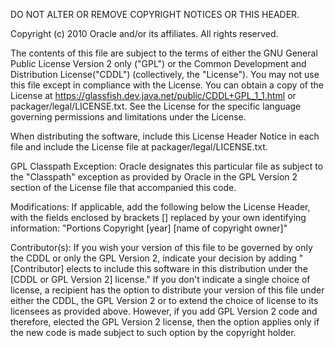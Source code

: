 DO NOT ALTER OR REMOVE COPYRIGHT NOTICES OR THIS HEADER.

Copyright (c) 2010 Oracle and/or its affiliates. All rights reserved.

The contents of this file are subject to the terms of either the GNU
General Public License Version 2 only ("GPL") or the Common Development
and Distribution License("CDDL") (collectively, the "License").  You
may not use this file except in compliance with the License.  You can
obtain a copy of the License at
https://glassfish.dev.java.net/public/CDDL+GPL_1_1.html
or packager/legal/LICENSE.txt.  See the License for the specific
language governing permissions and limitations under the License.

When distributing the software, include this License Header Notice in each
file and include the License file at packager/legal/LICENSE.txt.

GPL Classpath Exception:
Oracle designates this particular file as subject to the "Classpath"
exception as provided by Oracle in the GPL Version 2 section of the License
file that accompanied this code.

Modifications:
If applicable, add the following below the License Header, with the fields
enclosed by brackets [] replaced by your own identifying information:
"Portions Copyright [year] [name of copyright owner]"

Contributor(s):
If you wish your version of this file to be governed by only the CDDL or
only the GPL Version 2, indicate your decision by adding "[Contributor]
elects to include this software in this distribution under the [CDDL or GPL
Version 2] license."  If you don't indicate a single choice of license, a
recipient has the option to distribute your version of this file under
either the CDDL, the GPL Version 2 or to extend the choice of license to
its licensees as provided above.  However, if you add GPL Version 2 code
and therefore, elected the GPL Version 2 license, then the option applies
only if the new code is made subject to such option by the copyright
holder.